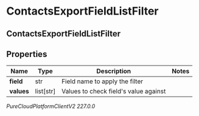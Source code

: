 # ContactsExportFieldListFilter

## ContactsExportFieldListFilter

## Properties

|Name | Type | Description | Notes|
|------------ | ------------- | ------------- | -------------|
| **field** | str | Field name to apply the filter | |
| **values** | list[str] | Values to check field&#39;s value against | |



_PureCloudPlatformClientV2 227.0.0_
